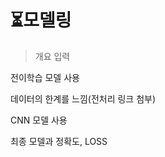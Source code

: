 # :hourglass_flowing_sand:모델링

> 개요 입력

전이학습 모델 사용

데이터의 한계를 느낌(전처리 링크 첨부)

CNN 모델 사용

최종 모델과 정확도, LOSS



